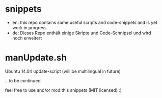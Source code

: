 # snippets
* en: this repo contains some useful scripts and code-snippets and is yet work in progress
* de: Dieses Repo enthält einige Skripte und Code-Schnipsel und wird noch erweitert

# manUpdate.sh
Ubuntu 14.04 update-script (will be multilingual in future)

.. to be continued

feel free to use and/or mod this snippets (MIT licensed) :)
